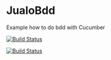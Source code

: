 # JualoBdd

Example how to do bdd with Cucumber

[![Build Status](https://travis-ci.org/edward-jualo/jualo_bdd.svg?branch=bdd)](https://travis-ci.org/edward-jualo/jualo_bdd)

[![Build Status](https://codeship.com/projects/845de0c0-d170-0134-3203-761d9909bfc2/status?branch=bdd)](https://app.codeship.com/projects/201516)
